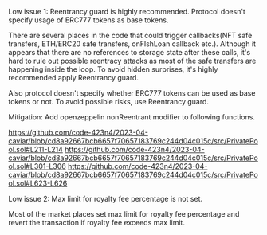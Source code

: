 Low issue 1: Reentrancy guard is highly recommended. Protocol doesn't specify usage of ERC777 tokens as base tokens.

 There are several places in the code that could trigger callbacks(NFT safe transfers, ETH/ERC20 safe transfers, onFlshLoan callback etc.). Although it appears that there are no references to  storage state after these calls, it's hard to rule out possible reentracy attacks as most of the safe transfers are happening inside the loop. To avoid hidden surprises, it's highly recommended apply Reentrancy guard.

Also protocol doesn't specify whether ERC777 tokens can be used as base tokens or not. To avoid possible risks, use Reentrancy guard.

Mitigation:
Add openzeppelin nonReentrant modifier to following functions.

https://github.com/code-423n4/2023-04-caviar/blob/cd8a92667bcb6657f70657183769c244d04c015c/src/PrivatePool.sol#L211-L214
https://github.com/code-423n4/2023-04-caviar/blob/cd8a92667bcb6657f70657183769c244d04c015c/src/PrivatePool.sol#L301-L306
https://github.com/code-423n4/2023-04-caviar/blob/cd8a92667bcb6657f70657183769c244d04c015c/src/PrivatePool.sol#L623-L626



Low issue 2: Max limit for royalty fee percentage is not set.

Most of the market places set max limit for royalty fee percentage and revert the transaction if royalty fee exceeds max limit.

